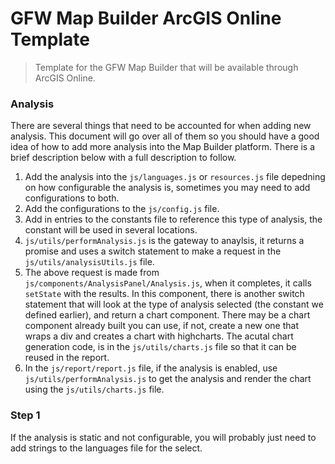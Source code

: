 # GFW Map Builder ArcGIS Online Template
> Template for the GFW Map Builder that will be available through ArcGIS Online.

### Analysis
There are several things that need to be accounted for when adding new analysis.  This document will go over all of them so you should have a good idea of how to add more analysis into the Map Builder platform. There is a brief description below with a full description to follow.

1. Add the analysis into the `js/languages.js` or `resources.js` file depedning on how configurable the analysis is, sometimes you may need to add configurations to both.
2. Add the configurations to the `js/config.js` file.
3. Add in entries to the constants file to reference this type of analysis, the constant will be used in several locations.
4. `js/utils/performAnalysis.js` is the gateway to anaylsis, it returns a promise and uses a switch statement to make a request in the `js/utils/analysisUtils.js` file.
5. The above request is made from `js/components/AnalysisPanel/Analysis.js`, when it completes, it calls `setState` with the results. In this component, there is another switch statement that will look at the type of analysis selected (the constant we defined earlier), and return a chart component.  There may be a chart component already built you can use, if not, create a new one that wraps a div and creates a chart with highcharts. The acutal chart generation code, is in the `js/utils/charts.js` file so that it can be reused in the report.
6. In the `js/report/report.js` file, if the analysis is enabled, use `js/utils/performAnalysis.js` to get the analysis and render the chart using the `js/utils/charts.js` file.


### Step 1
If the analysis is static and not configurable, you will probably just need to add strings to the languages file for the select.
